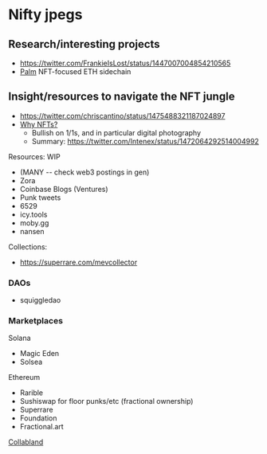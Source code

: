 # Nifty jpegs
## Research/interesting projects
- https://twitter.com/FrankieIsLost/status/1447007004854210565
- [Palm](https://docs.palm.io/) NFT-focused ETH sidechain

## Insight/resources to navigate the NFT jungle
- https://twitter.com/chriscantino/status/1475488321187024897
- [Why NFTs?](https://medium.com/@intenex/nfts-101-why-nfts-are-a-generational-innovation-4626ae803e3b)
  - Bullish on 1/1s, and in particular digital photography
  - Summary: https://twitter.com/Intenex/status/1472064292514004992

Resources: WIP
- (MANY -- check web3 postings in gen)
- Zora
- Coinbase Blogs (Ventures)
- Punk tweets
- 6529
- icy.tools
- moby.gg
- nansen

Collections:
- https://superrare.com/mevcollector 

### DAOs
- squiggledao

### Marketplaces
Solana
- Magic Eden
- Solsea

Ethereum
- Rarible
- Sushiswap for floor punks/etc (fractional ownership)
- Superrare
- Foundation
- Fractional.art

[Collabland](https://wagmi.collab.land/)
